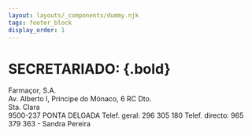 ```yaml
---
layout: layouts/_components/dummy.njk
tags: footer_block
display_order: 1
---
```

# SECRETARIADO: {.bold}
Farmaçor, S.A.  
Av. Alberto I, Principe do Mónaco, 6 RC Dto.  
Sta. Clara  
9500-237 PONTA DELGADA 
Telef. geral: 296 305 180
Telef. directo: 965 379 363 - Sandra Pereira
